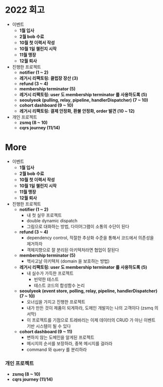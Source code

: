 # 2022 회고

- 이벤트
  - **1월 입사**
  - **2월 bob 수료**
  - **10월 첫 이력서 작성**
  - **10월 1일 챌린지 시작**
  - **11월 맹장**
  - **12월 퇴사**
- 진행한 프로젝트
  - **notifier (1 ~ 2)**
  - **레거시 리팩토링: 클럽장 장산 (3)**
  - **refund (3 ~ 4)**
  - **membership terminator (5)**
  - **레거시 리팩토링: user 도 membership terminator 를 사용하도록 (5)**
  - **seoulyeok (pulling, relay, pipeline, handlerDispatcher) (7 ~ 10)**
  - **cohort dashboard (9 ~ 10)**
  - **레거시 리팩토링: 결제 안정화, 환불 안정화, order 발견 (10 ~ 12)**
- 개인 프로젝트
  - **zsmq (8 ~ 10)**
  - **cqrs journey (11/14)**

# More

- 이벤트
  - **1월 입사**
  - **2월 bob 수료**
  - **10월 첫 이력서 작성**
  - **10월 1일 챌린지 시작**
  - **11월 맹장**
  - **12월 퇴사**
- 진행한 프로젝트
  - **notifier (1 ~ 2)**
    - 내 첫 실무 프로젝트
    - double dynamic dispatch
    - 그림으로 대화하는 방법, 다이어그램이 소통의 수단이 된다
  - **refund (3 ~ 4)**
    - dependency control, 적절한 추상화 수준을 통해서 코드에서 의존성을 제거하자
    - 객체지향으로 잘 분리된 아키텍처라면 협업이 잘된다
  - **membership terminator (5)**
    - 헥사고날 아키텍처 (domain 을 보호하는 방법)
  - **레거시 리팩토링: user 도 membership terminator 를 사용하도록 (5)**
    - 내 실수가 가득한 프로젝트
      - 빈약한 테스트
      - 테스트 코드의 합성함수 논리
  - **seoulyeok (event store, polling, relay, pipeline, handlerDispatcher) (7 ~ 10)**
    - 오너십을 가지고 진행한 프로젝트
    - 내가 만든 것이 제품이 되게하라, 도메인 개발자는 나의 고객이다 (zsmq 의 서막)
    - 이 프로젝트를 기점으로 트레바리는 이제 데이터의 CRUD 가 아닌 이벤트 기반 시스템이 될 수 있다
  - **cohort dashboard (9 ~ 11)**
    - 변하지 않는 도메인을 알게된 프로젝트
    - 메시지의 순서를 보장하라, 중복 메시지를 걸러라
    - command 와 query 를 분리하라

### 개인 프로젝트

- **zsmq (8 ~ 10)**
- **cqrs journey (11/14)**
